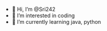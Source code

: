 - 👋 Hi, I’m @Sri242
- 👀 I’m interested in coding
- 🌱 I’m currently learning java, python

<!---
Sri242/Sri242 is a ✨ special ✨ repository because its `README.md` (this file) appears on your GitHub profile.
You can click the Preview link to take a look at your changes.
--->
